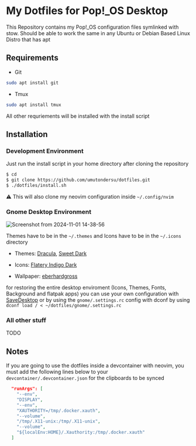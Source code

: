 # My Dotfiles for Pop!\_OS Desktop

This Repository contains my Pop!\_OS configuration files symlinked with stow. Should be able to work the same in any Ubuntu or Debian Based Linux Distro that has apt

## Requirements

- Git

```bash
sudo apt install git
```

- Tmux

```bash
sudo apt install tmux
```

All other requriements will be installed with the install script

## Installation

### Development Environment

Just run the install script in your home directory after cloning the repository

```bash
$ cd
$ git clone https://github.com/umutondersu/dotfiles.git
$ ./dotfiles/install.sh
```

⚠️ This will also clone my neovim configuration inside `~/.config/nvim`

### Gnome Desktop Environment

![Screenshot from 2024-11-01 14-38-56](https://github.com/user-attachments/assets/6fcd937b-5756-43f5-9664-c30c9749169c)

Themes have to be in the `~/.themes` and Icons have to be in the `~/.icons` directory

- Themes: [Dracula](https://github.com/dracula/gtk/archive/refs/heads/master.zip), [Sweet Dark](https://www.gnome-look.org/p/1253385)

- Icons: [Flatery Indigo Dark](https://www.gnome-look.org/p/1332404)

- Wallpaper: [eberhardgross](https://unsplash.com/photos/a-bird-flying-through-a-cloudy-blue-sky-xC7Ho08RYF4)

for restoring the entire desktop enviroment (Icons, Themes, Fonts, Background and flatpak apps) you can use your own configuration with [SaveDesktop](https://flathub.org/apps/io.github.vikdevelop.SaveDesktop) or by using the `gnome/.settings.rc` config with dconf by using `dconf load / < ~/dotfiles/gnome/.settings.rc`

### All other stuff

TODO

## Notes

If you are going to use the dotfiles inside a devcontainer with neovim, you must add the following lines below to your `devcontainer/.devcontainer.json` for the clipboards to be synced

```json
  "runArgs": [
    "--env",
    "DISPLAY",
    "--env",
    "XAUTHORITY=/tmp/.docker.xauth",
    "--volume",
    "/tmp/.X11-unix:/tmp/.X11-unix",
    "--volume",
    "${localEnv:HOME}/.Xauthority:/tmp/.docker.xauth"
  ]
```
